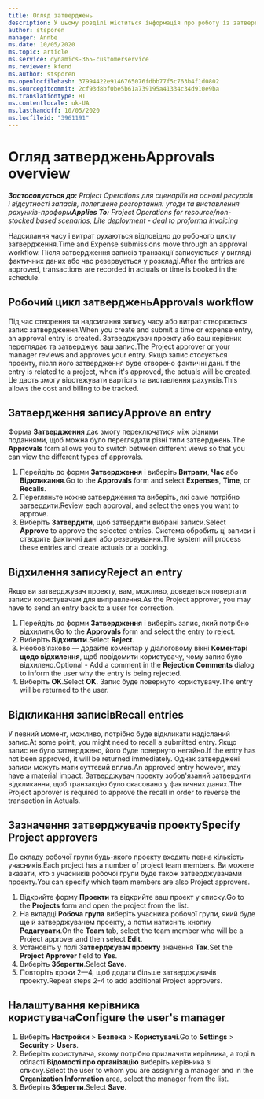 ```yaml
---
title: Огляд затверджень
description: У цьому розділі міститься інформація про роботу із затвердженнями в Project Operations.
author: stsporen
manager: Annbe
ms.date: 10/05/2020
ms.topic: article
ms.service: dynamics-365-customerservice
ms.reviewer: kfend
ms.author: stsporen
ms.openlocfilehash: 37994422e9146765076fdbb77f5c763b4f1d0802
ms.sourcegitcommit: 2cf93d8bf0be5b61a739195a41334c34d910e9ba
ms.translationtype: HT
ms.contentlocale: uk-UA
ms.lasthandoff: 10/05/2020
ms.locfileid: "3961191"
---
```

# <a name="approvals-overview"></a><span data-ttu-id="fc118-103">Огляд затверджень</span><span class="sxs-lookup"><span data-stu-id="fc118-103">Approvals overview</span></span>

<span data-ttu-id="fc118-104">_**Застосовується до:** Project Operations для сценаріїв на основі ресурсів і відсутності запасів, полегшене розгортання: угоди та виставлення рахунків-проформ_</span><span class="sxs-lookup"><span data-stu-id="fc118-104">_**Applies To:** Project Operations for resource/non-stocked based scenarios, Lite deployment - deal to proforma invoicing_</span></span>

<span data-ttu-id="fc118-105">Надсилання часу і витрат рухаються відповідно до робочого циклу затвердження.</span><span class="sxs-lookup"><span data-stu-id="fc118-105">Time and Expense submissions move through an approval workflow.</span></span> <span data-ttu-id="fc118-106">Після затвердження записів транзакції записуються у вигляді фактичних даних або час резервується у розкладі.</span><span class="sxs-lookup"><span data-stu-id="fc118-106">After the entries are approved, transactions are recorded in actuals or time is booked in the schedule.</span></span>

## <a name="approvals-workflow"></a><span data-ttu-id="fc118-107">Робочий цикл затверджень</span><span class="sxs-lookup"><span data-stu-id="fc118-107">Approvals workflow</span></span>
<span data-ttu-id="fc118-108">Під час створення та надсилання запису часу або витрат створюється запис затвердження.</span><span class="sxs-lookup"><span data-stu-id="fc118-108">When you create and submit a time or expense entry, an approval entry is created.</span></span> <span data-ttu-id="fc118-109">Затверджувач проекту або ваш керівник переглядає та затверджує ваш запис.</span><span class="sxs-lookup"><span data-stu-id="fc118-109">The Project approver or your manager reviews and approves your entry.</span></span> <span data-ttu-id="fc118-110">Якщо запис стосується проекту, після його затвердження буде створено фактичні дані.</span><span class="sxs-lookup"><span data-stu-id="fc118-110">If the entry is related to a project, when it's approved, the actuals will be created.</span></span> <span data-ttu-id="fc118-111">Це дасть змогу відстежувати вартість та виставлення рахунків.</span><span class="sxs-lookup"><span data-stu-id="fc118-111">This allows the cost and billing to be tracked.</span></span> 

## <a name="approve-an-entry"></a><span data-ttu-id="fc118-112">Затвердження запису</span><span class="sxs-lookup"><span data-stu-id="fc118-112">Approve an entry</span></span>
<span data-ttu-id="fc118-113">Форма **Затвердження** дає змогу переключатися між різними поданнями, щоб можна було переглядати різні типи затверджень.</span><span class="sxs-lookup"><span data-stu-id="fc118-113">The **Approvals** form allows you to switch between different views so that you can view the different types of approvals.</span></span>
  
1. <span data-ttu-id="fc118-114">Перейдіть до форми **Затвердження** і виберіть **Витрати**, **Час** або **Відкликання**.</span><span class="sxs-lookup"><span data-stu-id="fc118-114">Go to the **Approvals** form and select **Expenses**, **Time**, or **Recalls**.</span></span>
2. <span data-ttu-id="fc118-115">Перегляньте кожне затвердження та виберіть, які саме потрібно затвердити.</span><span class="sxs-lookup"><span data-stu-id="fc118-115">Review each approval, and select the ones you want to approve.</span></span>
3. <span data-ttu-id="fc118-116">Виберіть **Затвердити**, щоб затвердити вибрані записи.</span><span class="sxs-lookup"><span data-stu-id="fc118-116">Select **Approve** to approve the selected entries.</span></span>
<span data-ttu-id="fc118-117">Система обробить ці записи і створить фактичні дані або резервування.</span><span class="sxs-lookup"><span data-stu-id="fc118-117">The system will process these entries and create actuals or a booking.</span></span>

## <a name="reject-an-entry"></a><span data-ttu-id="fc118-118">Відхилення запису</span><span class="sxs-lookup"><span data-stu-id="fc118-118">Reject an entry</span></span>
<span data-ttu-id="fc118-119">Якщо ви затверджувач проекту, вам, можливо, доведеться повертати записи користувачам для виправлення.</span><span class="sxs-lookup"><span data-stu-id="fc118-119">As the Project approver, you may have to send an entry back to a user for correction.</span></span>
  
1. <span data-ttu-id="fc118-120">Перейдіть до форми **Затвердження** і виберіть запис, який потрібно відхилити.</span><span class="sxs-lookup"><span data-stu-id="fc118-120">Go to the **Approvals** form and select the entry to reject.</span></span> 
2. <span data-ttu-id="fc118-121">Виберіть **Відхилити**.</span><span class="sxs-lookup"><span data-stu-id="fc118-121">Select **Reject**.</span></span>
3. <span data-ttu-id="fc118-122">Необов'язково — додайте коментар у діалоговому вікні **Коментарі щодо відхилення**, щоб повідомити користувачу, чому запис було відхилено.</span><span class="sxs-lookup"><span data-stu-id="fc118-122">Optional - Add a comment in the **Rejection Comments** dialog to inform the user why the entry is being rejected.</span></span>
4. <span data-ttu-id="fc118-123">Виберіть **ОК**.</span><span class="sxs-lookup"><span data-stu-id="fc118-123">Select **OK**.</span></span> <span data-ttu-id="fc118-124">Запис буде повернуто користувачу.</span><span class="sxs-lookup"><span data-stu-id="fc118-124">The entry will be returned to the user.</span></span>
  
## <a name="recall-entries"></a><span data-ttu-id="fc118-125">Відкликання записів</span><span class="sxs-lookup"><span data-stu-id="fc118-125">Recall entries</span></span>
<span data-ttu-id="fc118-126">У певний момент, можливо, потрібно буде відкликати надісланий запис.</span><span class="sxs-lookup"><span data-stu-id="fc118-126">At some point, you might need to recall a submitted entry.</span></span> <span data-ttu-id="fc118-127">Якщо запис не було затверджено, його буде повернуто негайно.</span><span class="sxs-lookup"><span data-stu-id="fc118-127">If the entry has not been approved, it will be returned immediately.</span></span> <span data-ttu-id="fc118-128">Однак затверджені записи можуть мати суттєвий вплив.</span><span class="sxs-lookup"><span data-stu-id="fc118-128">An approved entry however, may have a material impact.</span></span> <span data-ttu-id="fc118-129">Затверджувач проекту зобов'язаний затвердити відкликання, щоб транзакцію було скасовано у фактичних даних.</span><span class="sxs-lookup"><span data-stu-id="fc118-129">The Project approver is required to approve the recall in order to reverse the transaction in Actuals.</span></span>

## <a name="specify-project-approvers"></a><span data-ttu-id="fc118-130">Зазначення затверджувачів проекту</span><span class="sxs-lookup"><span data-stu-id="fc118-130">Specify Project approvers</span></span>
<span data-ttu-id="fc118-131">До складу робочої групи будь-якого проекту входить певна кількість учасників.</span><span class="sxs-lookup"><span data-stu-id="fc118-131">Each project has a number of project team members.</span></span> <span data-ttu-id="fc118-132">Ви можете вказати, хто з учасників робочої групи буде також затверджувачами проекту.</span><span class="sxs-lookup"><span data-stu-id="fc118-132">You can specify which team members are also Project approvers.</span></span>

1. <span data-ttu-id="fc118-133">Відкрийте форму **Проекти** та відкрийте ваш проект у списку.</span><span class="sxs-lookup"><span data-stu-id="fc118-133">Go to the **Projects** form and open the project from the list.</span></span>
2. <span data-ttu-id="fc118-134">На вкладці **Робоча група** виберіть учасника робочої групи, який буде ще й затверджувачем проекту, а потім натисніть кнопку **Редагувати**.</span><span class="sxs-lookup"><span data-stu-id="fc118-134">On the **Team** tab, select the team member who will be a Project approver and then select **Edit**.</span></span>
3. <span data-ttu-id="fc118-135">Установіть у полі **Затверджувач проекту** значення **Так**.</span><span class="sxs-lookup"><span data-stu-id="fc118-135">Set the **Project Approver** field to **Yes**.</span></span>
4. <span data-ttu-id="fc118-136">Виберіть **Зберегти**.</span><span class="sxs-lookup"><span data-stu-id="fc118-136">Select **Save**.</span></span>
5. <span data-ttu-id="fc118-137">Повторіть кроки 2—4, щоб додати більше затверджувачів проекту.</span><span class="sxs-lookup"><span data-stu-id="fc118-137">Repeat steps 2-4 to add additional Project approvers.</span></span>

## <a name="configure-the-users-manager"></a><span data-ttu-id="fc118-138">Налаштування керівника користувача</span><span class="sxs-lookup"><span data-stu-id="fc118-138">Configure the user's manager</span></span>

1. <span data-ttu-id="fc118-139">Виберіть **Настройки** > **Безпека** > **Користувачі**.</span><span class="sxs-lookup"><span data-stu-id="fc118-139">Go to **Settings** > **Security** > **Users**.</span></span>
2. <span data-ttu-id="fc118-140">Виберіть користувача, якому потрібно призначити керівника, а тоді в області **Відомості про організацію** виберіть керівника зі списку.</span><span class="sxs-lookup"><span data-stu-id="fc118-140">Select the user to whom you are assigning a manager and in the **Organization Information** area, select the manager from the list.</span></span> 
3. <span data-ttu-id="fc118-141">Виберіть **Зберегти**.</span><span class="sxs-lookup"><span data-stu-id="fc118-141">Select **Save**.</span></span>


